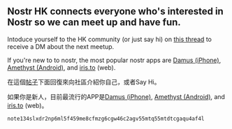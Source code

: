## Nostr HK connects everyone who's interested in Nostr so we can meet up and have fun.

Intoduce yourself to the HK community (or just say hi) on [this thread](https://snort.social/e/note134slxdr2np6ml5f459me8cfmzg6cgw46c2agv55mtq55mtdtcgaqu4af4l) to receive a DM about the next meetup. 

If you're new to to nostr, the most popular nostr apps are [Damus (iPhone)](https://apps.apple.com/us/app/damus/id1628663131), [Amethyst (Android)](https://github.com/vitorpamplona/amethyst/releases/latest), and [iris.to](https://iris.to) (web).


在這個[帖子](https://snort.social/e/note134slxdr2np6ml5f459me8cfmzg6cgw46c2agv55mtq55mtdtcgaqu4af4l)下面回復來向社區介紹你自己，或者Say Hi。

如果你是新人，目前最流行的APP是[Damus (iPhone)](https://apps.apple.com/us/app/damus/id1628663131), [Amethyst (Android)](https://github.com/vitorpamplona/amethyst/releases/latest), and [iris.to](https://iris.to) (web)。

`note134slxdr2np6ml5f459me8cfmzg6cgw46c2agv55mtq55mtdtcgaqu4af4l`
